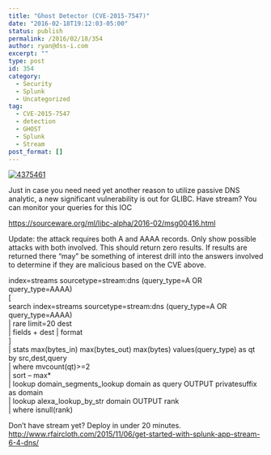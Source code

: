 ```yaml
---
title: "Ghost Detector (CVE-2015-7547)"
date: "2016-02-18T19:12:03-05:00"
status: publish
permalink: /2016/02/18/354
author: ryan@dss-i.com
excerpt: ""
type: post
id: 354
category:
  - Security
  - Splunk
  - Uncategorized
tag:
  - CVE-2015-7547
  - detection
  - GHOST
  - Splunk
  - Stream
post_format: []
---
```


[![4375461](https://i0.wp.com/www.rfaircloth.com/wp-content/uploads/2016/02/4375461.jpg?resize=400%2C300)](https://i0.wp.com/www.rfaircloth.com/wp-content/uploads/2016/02/4375461.jpg)

Just in case you need need yet another reason to utilize passive DNS analytic, a new significant vulnerability is out for GLIBC. Have stream? You can monitor your queries for this IOC

https://sourceware.org/ml/libc-alpha/2016-02/msg00416.html

Update: the attack requires both A and AAAA records. Only show possible attacks with both involved. This should return zero results. If results are returned there “may” be something of interest drill into the answers involved to determine if they are malicious based on the CVE above.

index=streams sourcetype=stream:dns (query_type=A OR query_type=AAAA)  
\[  
search index=streams sourcetype=stream:dns (query_type=A OR query_type=AAAA)  
| rare limit=20 dest  
| fields + dest | format  
\]  
| stats max(bytes_in) max(bytes_out) max(bytes) values(query_type) as qt by src,dest,query  
| where mvcount(qt)&gt;=2  
| sort – max\*  
| lookup domain_segments_lookup domain as query OUTPUT privatesuffix as domain  
| lookup alexa_lookup_by_str domain OUTPUT rank  
| where isnull(rank)

Don’t have stream yet? Deploy in under 20 minutes.  
<http://www.rfaircloth.com/2015/11/06/get-started-with-splunk-app-stream-6-4-dns/>
